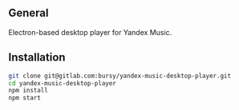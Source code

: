 ## General
Electron-based desktop player for Yandex Music.

## Installation
```sh
git clone git@gitlab.com:bursy/yandex-music-desktop-player.git
cd yandex-music-desktop-player
npm install
npm start
```
